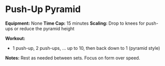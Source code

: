 # Push-Up Pyramid

**Equipment:** None
**Time Cap:** 15 minutes
**Scaling:** Drop to knees for push-ups or reduce the pyramid height

**Workout:**
- 1 push-up, 2 push-ups, ... up to 10, then back down to 1 (pyramid style)

**Notes:**
Rest as needed between sets. Focus on form over speed.
